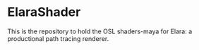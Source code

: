ElaraShader
===========
This is the repository to hold the OSL shaders-maya for Elara: a productional path tracing renderer.
